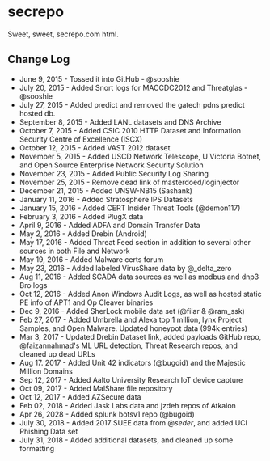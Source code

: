 # secrepo
Sweet, sweet, secrepo.com html.

## Change Log
* June 9, 2015 - Tossed it into GitHub - @sooshie
* July 20, 2015 - Added Snort logs for MACCDC2012 and Threatglas - @sooshie
* July 27, 2015 - Added predict and removed the gatech pdns predict hosted db.
* September 8, 2015 - Added LANL datasets and DNS Archive
* October 7, 2015 - Added CSIC 2010 HTTP Dataset and Information Security Centre of Excellence (ISCX)
* October 12, 2015 - Added VAST 2012 dataset
* November 5, 2015 - Added USCD Network Telescope, U Victoria Botnet, and Open Source Enterprise Network Security Solution
* November 23, 2015 - Added Public Security Log Sharing
* November 25, 2015 - Remove dead link of masterdoed/loginjector
* December 21, 2015 - Added UNSW-NB15 (Sashank)
* January 11, 2016 - Added Stratosphere IPS Datasets
* January 15, 2016 - Added CERT Insider Threat Tools (@demon117)
* February 3, 2016 - Added PlugX data
* April 9, 2016 - Added ADFA and Domain Transfer Data
* May 2, 2016 - Added Drebin (Android)
* May 17, 2016 - Added Threat Feed section in addition to several other sources in both File and Network
* May 19, 2016 - Added Malware certs forum
* May 23, 2016 - Added labeled VirusShare data by @_delta_zero
* Aug 11, 2016 - Added SCADA data sources as well as modbus and dnp3 Bro logs
* Oct 12, 2016 - Added Anon Windows Audit Logs, as well as hosted static PE info of APT1 and Op Cleaver binaries
* Dec 9, 2016 - Added SherLock mobile data set (@filar & @ram_ssk)
* Feb 27, 2017 - Added Umbrella and Alexa top 1 million, lynx Project Samples, and Open Malware. Updated honeypot data (994k entries)
* Mar 3, 2017 - Updated Drebin Dataset link, added payloads GitHub repo, @faizannahmad's ML URL detection, Threat Research repos, and cleaned up dead URLs
* Aug 17. 2017 - Added Unit 42 indicators (@bugoid) and the Majestic Million Domains
* Sep 12, 2017 - Added Aalto University Research IoT device capture
* Oct 09, 2017 - Added MalShare file repository
* Oct 12, 2017 - Added AZSecure data
* Feb 02, 2018 - Added Jask Labs data and jzdeh repos of Atkaion
* Apr 26, 2028 - Added splunk botsv1 repo (@bugoid)
* July 30, 2018 - Added 2017 SUEE data from @_seder_, and added UCI Phishing Data set
* July 31, 2018 - Added additional datasets, and cleaned up some formatting
